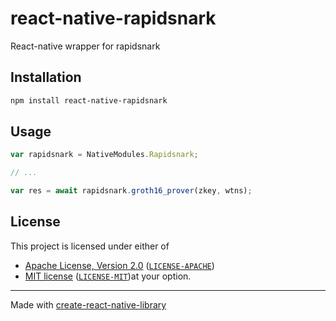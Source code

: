 # react-native-rapidsnark

React-native wrapper for rapidsnark

## Installation

```sh
npm install react-native-rapidsnark
```

## Usage

```js
var rapidsnark = NativeModules.Rapidsnark;

// ...

var res = await rapidsnark.groth16_prover(zkey, wtns);
```

## License

This project is licensed under either of

- [Apache License, Version 2.0](https://www.apache.org/licenses/LICENSE-2.0) ([`LICENSE-APACHE`](LICENSE-APACHE))
- [MIT license](https://opensource.org/licenses/MIT) ([`LICENSE-MIT`](LICENSE-MIT))at your option.

---

Made with [create-react-native-library](https://github.com/callstack/react-native-builder-bob)
